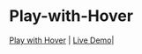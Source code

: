 # Play-with-Hover
[Play with Hover](https://github.com/SoubhikBiswas-gitHub/Play-with-Hover) | [Live Demo](https://soubhikbiswas-github.github.io/Play-with-Hover/)|
